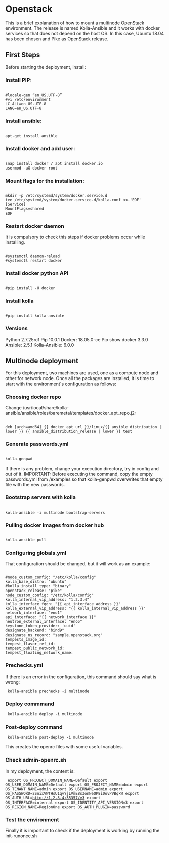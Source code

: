 # Openstack

This is a brief explanation of how to mount a multinode OpenStack environment. The release is named Kolla-Ansible and it works with docker services so that does not depend on the host OS. In this case, Ubuntu 18.04 has been chosen and Pike as OpenStack release.


## First Steps
Before starting the deployment, install:

### Install PIP:
<pre><code>
#locale-gen “en_US.UTF-8”
#vi /etc/environment
LC_ALL=en_US.UTF-8
LANG=en_US.UTF-8
</code></pre>

### Install ansible:
<pre><code>
apt-get install ansible
</code></pre>

### Install docker and add user:
<pre><code>
snap install docker / apt install docker.io
usermod -aG docker root
</code></pre>

### Mount flags for the installation:
<pre><code>
mkdir -p /etc/systemd/system/docker.service.d
tee /etc/systemd/system/docker.service.d/kolla.conf <<-'EOF'
[Service]
MountFlags=shared
EOF
</code></pre>

### Restart docker daemon
It is compulsory to check this steps if docker problems occur while installing.

<pre><code>
#systemctl daemon-reload
#systemctl restart docker
</code></pre>


### Install docker python API
<pre><code>
#pip install -U docker
</code></pre>

### Install kolla
<pre><code>
#pip install kolla-ansible
</code></pre>


### Versions
Python 2.7.25rc1
Pip 10.0.1
Docker: 18.05.0-ce
Pip show docker 3.3.0
Ansible: 2.5.1
Kolla-Ansible: 6.0.0



## Multinode deployment
For this deployment, two machines are used, one as a compute node and other for network node. Once all the packages are installed, it is time to start with the environment´s configuration as follows:

### Choosing docker repo
Change /usr/local/share/kolla-ansible/ansible/roles/baremetal/templates/docker_apt_repo.j2:

<pre><code>
deb [arch=amd64] {{ docker_apt_url }}/linux/{{ ansible_distribution | lower }} {{ ansible_distribution_release | lower }} test
</code></pre>


### Generate passwords.yml
<pre><code>
kolla-genpwd
</code></pre>
If there is any problem, change your execution directory, try in config and out of it. IMPORTANT: Before executing the command, copy the empty passwords.yml from /examples so that kolla-genpwd overwrites that empty file with the new passwords.

### Bootstrap servers with kolla
<pre><code>
kolla-ansible -i multinode bootstrap-servers
</code></pre>

### Pulling docker images from docker hub
<pre><code>
kolla-ansible pull
</code></pre>

### Configuring globals.yml
That configuration should be changed, but it will work as an example:

<pre><code>
#node_custom_config: "/etc/kolla/config"
kolla_base_distro: "ubuntu"
#kolla_install_type: "binary"
openstack_release: "pike"
node_custom_config: "/etc/kolla/config"
kolla_internal_vip_address: "1.2.3.4"
kolla_interface_fqdn: "{{ api_interface_address }}"
kolla_external_vip_address: "{{ kolla_internal_vip_address }}"
network_interface: "eno1"
api_interface: "{{ network_interface }}"
neutron_external_interface: "eno5"
keystone_token_provider: 'uuid'
designate_backend: "bind9"
designate_ns_record: "sample.openstack.org"
tempests_image_id: 
tempest_flavor_ref_id:
tempest_public_network_id:
tempest_floating_network_name:
</code></pre>


### Prechecks.yml
If there is an error in the configuration, this command should say what is wrong:

<code><pre>
kolla-ansible prechecks -i multinode
</code></pre>


### Deploy commmand
<code><pre>
kolla-ansible deploy -i multinode
</code></pre>

### Post-deploy command
<code><pre>
kolla-ansible post-deploy -i multinode
</code></pre>

This creates the openrc files with some useful variables.

### Check admin-openrc.sh
In my deployment, the content is:

<code><pre>
export OS_PROJECT_DOMAIN_NAME=Default
export OS_USER_DOMAIN_NAME=Default
export OS_PROJECT_NAME=admin
export OS_TENANT_NAME=admin
export OS_USERNAME=admin
export OS_PASSWORD=2SnixVWTHsU1qvYjLVmE8s3onNeQP8i0ovPVBqkW
export OS_AUTH_URL=http://1.2.3.4:35357/v3
export OS_INTERFACE=internal
export OS_IDENTITY_API_VERSION=3
export OS_REGION_NAME=RegionOne
export OS_AUTH_PLUGIN=password
</code></pre>

### Test the environment
Finally it is important to check if the deployment is working by running the init-runonce.sh

